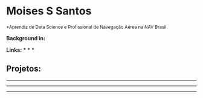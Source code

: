 # Moises S Santos
<sub>*Aprendiz de Data Science e Profissional de Navegação Aérea na NAV Brasil</sub>



**Background in:** 

**Links:**
* 
* 
* 


## Projetos:


* ** ** 
* ** ** 


---
